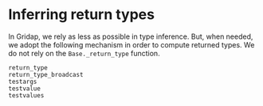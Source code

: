 
# Inferring return types

In Gridap, we rely as less as possible in type inference. But, when needed, we adopt
the following mechanism in order to compute returned types. We do not rely on
the `Base._return_type` function.

```@docs
return_type
return_type_broadcast
testargs
testvalue
testvalues
```
